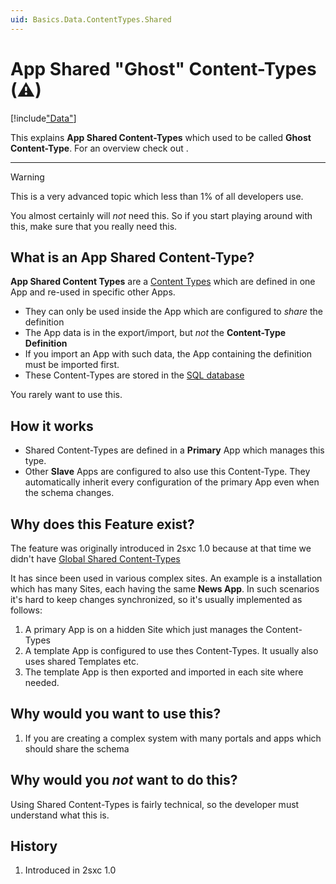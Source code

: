 ```yaml
---
uid: Basics.Data.ContentTypes.Shared
---
```


# App Shared "Ghost" Content-Types (⚠)

[!include["Data"](~/basics/data/_shared-content-types-app.md)]

This explains **App Shared Content-Types** which used to be called **Ghost Content-Type**. For an overview check out [](xref:Basics.Data.Index).

---

> [!WARNING]
> This is a very advanced topic which less than 1% of all developers use. 
> 
> You almost certainly will _not_ need this. So if you start playing around with this, 
> make sure that you really need this. 

## What is an App Shared Content-Type?

**App Shared Content Types** are a [Content Types](xref:Basics.Data.ContentTypes.Index) which are defined in one App and re-used in specific other Apps. 

* They can only be used inside the App which are configured to _share_ the definition
* The App data is in the export/import, but _not_ the **Content-Type Definition**
* If you import an App with such data, the App containing the definition must be imported first.
* These Content-Types are stored in the [SQL database](xref:Basics.Data.ContentTypes.SqlStorage)

You rarely want to use this. 

## How it works

* Shared Content-Types are defined in a **Primary** App which manages this type. 
* Other **Slave** Apps are configured to also use this Content-Type. They automatically inherit every configuration of the primary App even when the schema changes. 

## Why does this Feature exist?

The feature was originally introduced in 2sxc 1.0 because at that time we didn't have [Global Shared Content-Types](xref:Basics.Data.ContentTypes.Global)

It has since been used in various complex sites. An example is a installation which has many Sites, each having the same **News App**. In such scenarios it's hard to keep changes synchronized, so it's usually implemented as follows:

1. A primary App is on a hidden Site which just manages the Content-Types
1. A template App is configured to use thes Content-Types. It usually also uses shared Templates etc.
1. The template App is then exported and imported in each site where needed. 

## Why would you want to use this?

1. If you are creating a complex system with many portals and apps which should share the schema

## Why would you _not_ want to do this?

Using Shared Content-Types is fairly technical, so the developer must understand what this is. 


## History

1. Introduced in 2sxc 1.0

